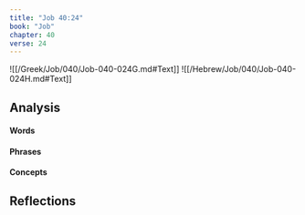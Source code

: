```yaml
---
title: "Job 40:24"
book: "Job"
chapter: 40
verse: 24
---
```

![[/Greek/Job/040/Job-040-024G.md#Text]]
![[/Hebrew/Job/040/Job-040-024H.md#Text]]

## Analysis

#### Words

#### Phrases

#### Concepts

## Reflections
